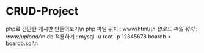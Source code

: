 # CRUD-Project
php로 간단한 게시판 만들어보기\n
php 파일 위치 : www/html/*\n
업로드 파일 위치 : www/upload/*\n
db 적용하기 : mysql -u root -p 12345678 boardb < boardb.sql\n
